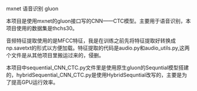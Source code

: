 mxnet 语音识别 gluon 

本项目是使用mxnet的gluon接口写的CNN——CTC模型。主要用于语音识别，本项目使用的数据集是thchs30。

音频特征提取使用的是MFCC特征，我是在训练之前先将特征提取好转换成np.savetxt的形式以方便加载。特征提取的代码是audio.py和audio_utils.py,这两个文件是从其他项目里搬运过来的，侵删。

本项目中sequential_CNN_CTC.py文件里是使用原生gluon的Sequntial模型搭建的，hybridSequential_CNN_CTC.py是使用HybridSequntial改写的，主要是为了提高GPU运行效率。
